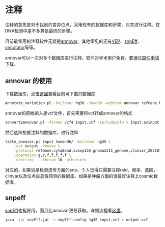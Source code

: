 # 注释
注释的意思是对于找到的变异位点，采用现有的数据库和研究，对其进行注释。在DNA检测中差不多算是最终的步骤。

目前最常用的注释软件无疑是[annovar](http://annovar.openbioinformatics.org/en/latest/)。其他常见的还有[VEP](https://www.ensembl.org/vep)、[snpEff](http://snpeff.sourceforge.net/)、[oncotator](https://portals.broadinstitute.org/oncotator/)等等。

annovar可以一次对多个数据库进行注释，软件对学术用户免费，要通过[邮件申请下载](http://download.openbioinformatics.org/annovar_download_form.php)。

## annovar 的使用
下载数据库，点击[这里](http://annovar.openbioinformatics.org/en/latest/user-guide/download/)查看目前可下载的数据库
```bash
annotate_variation.pl -buildver hg38 -downdb -webfrom annovar refGene humandb/

```

annovar的原始输入是vcf文件，首先需要将vcf转成annovar的格式
```bash
convert2annovar.pl -format vcf4 input.vcf -includeinfo > input.avinput
```

然后选择想要注释的数据库，进行注释
```bash
table_annovar.pl input humandb/ -buildver hg38 \
	-out output -remove \
	-protocol refGene,cytoBand,avsnp150,gnomad211_genome,clinvar_20210131,dbnsfp41a,cosmic92_coding \
	-operation g,r,f,f,f,f,f \
	-nastring . -thread 10 -otherinfo
```

对应的，如果说是检测遗传方面的snp，个人觉得只需要注释rsid、频率、基因，clinvar以及位点良恶性预测的数据库。如果是肿瘤方面的话最好注释上cosmic数据库。

## snpeff
[snpEff](https://pcingola.github.io/SnpEff/)也挺好用，而且比annovar更易获取。详细流程看[这里](https://pcingola.github.io/SnpEff/se_introduction/)。

```bash
java -jar snpEff.jar -c snpEff.config hg38 input.vcf > output.vcf
```

